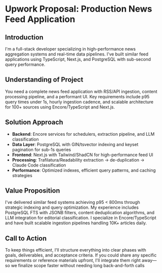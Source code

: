 # Upwork Proposal: Production News Feed Application

## Introduction
I'm a full-stack developer specializing in high-performance news aggregation systems and real-time data pipelines. I've built similar feed applications using TypeScript, Next.js, and PostgreSQL with sub-second query performance.

## Understanding of Project
You need a complete news feed application with RSS/API ingestion, content processing pipeline, and a performant UI. Key requirements include p95 query times under 1s, hourly ingestion cadence, and scalable architecture for 100+ sources using Encore/TypeScript and Next.js.

## Solution Approach
- **Backend**: Encore services for schedulers, extraction pipeline, and LLM classification
- **Data Layer**: PostgreSQL with GIN/tsvector indexing and keyset pagination for sub-1s queries
- **Frontend**: Next.js with Tailwind/ShadCN for high-performance feed UI
- **Processing**: Trafilatura/Readability extraction → de-duplication → Claude Code classification
- **Performance**: Optimized indexes, efficient query patterns, and caching strategies

## Value Proposition
I've delivered similar feed systems achieving p95 < 800ms through strategic indexing and query optimization. My experience includes PostgreSQL FTS with JSONB filters, content deduplication algorithms, and LLM integration for editorial classification. I specialize in Encore/TypeScript and have built scalable ingestion pipelines handling 10K+ articles daily.

## Call to Action
To keep things efficient, I'll structure everything into clear phases with goals, deliverables, and acceptance criteria. If you could share any specific requirements or reference materials upfront, I'll integrate them right away—so we finalize scope faster without needing long back-and-forth calls
